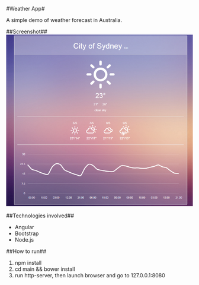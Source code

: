 #Weather App#

A simple demo of weather forecast in Australia.

##Screenshot##
![Weather App](/screenshot.png?raw=true)


##Technologies involved##

* Angular
* Bootstrap
* Node.js

##How to run##

1. npm install
2. cd main && bower install
3. run http-server, then launch browser and go to 127.0.0.1:8080
